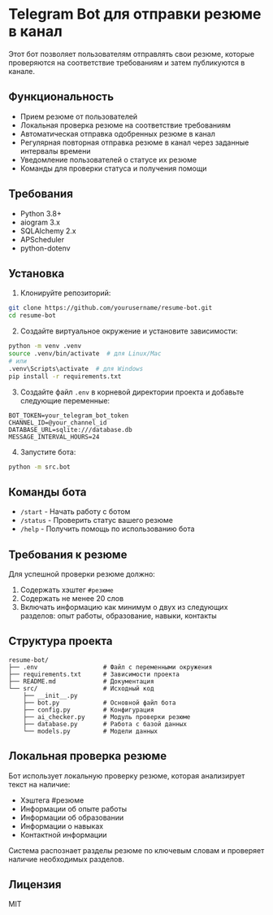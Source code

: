 # Telegram Bot для отправки резюме в канал

Этот бот позволяет пользователям отправлять свои резюме, которые проверяются на соответствие требованиям и затем публикуются в канале.

## Функциональность

- Прием резюме от пользователей
- Локальная проверка резюме на соответствие требованиям
- Автоматическая отправка одобренных резюме в канал
- Регулярная повторная отправка резюме в канал через заданные интервалы времени
- Уведомление пользователей о статусе их резюме
- Команды для проверки статуса и получения помощи

## Требования

- Python 3.8+
- aiogram 3.x
- SQLAlchemy 2.x
- APScheduler
- python-dotenv

## Установка

1. Клонируйте репозиторий:
```bash
git clone https://github.com/yourusername/resume-bot.git
cd resume-bot
```

2. Создайте виртуальное окружение и установите зависимости:
```bash
python -m venv .venv
source .venv/bin/activate  # для Linux/Mac
# или
.venv\Scripts\activate  # для Windows
pip install -r requirements.txt
```

3. Создайте файл `.env` в корневой директории проекта и добавьте следующие переменные:
```
BOT_TOKEN=your_telegram_bot_token
CHANNEL_ID=@your_channel_id
DATABASE_URL=sqlite:///database.db
MESSAGE_INTERVAL_HOURS=24
```

4. Запустите бота:
```bash
python -m src.bot
```

## Команды бота

- `/start` - Начать работу с ботом
- `/status` - Проверить статус вашего резюме
- `/help` - Получить помощь по использованию бота

## Требования к резюме

Для успешной проверки резюме должно:
1. Содержать хэштег `#резюме`
2. Содержать не менее 20 слов
3. Включать информацию как минимум о двух из следующих разделов: опыт работы, образование, навыки, контакты

## Структура проекта

```
resume-bot/
├── .env                  # Файл с переменными окружения
├── requirements.txt      # Зависимости проекта
├── README.md             # Документация
└── src/                  # Исходный код
    ├── __init__.py
    ├── bot.py            # Основной файл бота
    ├── config.py         # Конфигурация
    ├── ai_checker.py     # Модуль проверки резюме
    ├── database.py       # Работа с базой данных
    └── models.py         # Модели данных
```

## Локальная проверка резюме

Бот использует локальную проверку резюме, которая анализирует текст на наличие:
- Хэштега #резюме
- Информации об опыте работы
- Информации об образовании
- Информации о навыках
- Контактной информации

Система распознает разделы резюме по ключевым словам и проверяет наличие необходимых разделов.

## Лицензия

MIT 